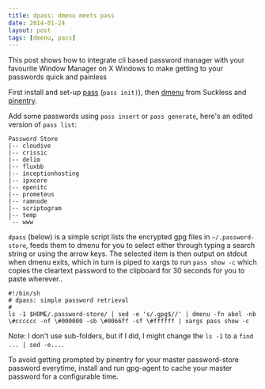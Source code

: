```yaml
---
title: dpass: dmenu meets pass
date: 2014-01-24
layout: post
tags: [dmenu, pass]
---
```


This post shows how to integrate cli based password manager with your favourite Window Manager on X Windows to make getting to your passwords quick and painless

First install and set-up [pass](http://zx2c4.com/projects/password-store) (`pass init)`), then [dmenu](http://tools.suckless.org/dmenu/) from Suckless and [pinentry](https://wiki.archlinux.org/index.php/GnuPG#Pinentry).

Add some passwords using `pass insert` or `pass generate`, here's an edited version of `pass list`:

	Password Store
	|-- cloudive
	|-- crissic
	|-- delim
	|-- fluxbb
	|-- inceptionhosting
	|-- ipxcore
	|-- openitc
	|-- prometeus
	|-- ramnode
	|-- scriptogram
	|-- temp
	`-- www

`dpass` (below) is a simple script lists the encrypted gpg files in `~/.password-store`, feeds them to dmenu for you to select either through typing a search string or using the arrow keys.  The selected item is then output on stdout when dmenu exits, which in turn is piped to xargs to run `pass show -c` which copies the cleartext password to the clipboard for 30 seconds for you to paste wherever..

	#!/bin/sh
	# dpass: simple password retrieval
	#
	ls -1 $HOME/.password-store/ | sed -e 's/.gpg$//' | dmenu -fn abel -nb \#cccccc -nf \#000000 -sb \#0066ff -sf \#ffffff | xargs pass show -c

Note: I don't use sub-folders, but if I did, I might change the `ls -1` to a `find ... | sed -e...`.

To avoid getting prompted by pinentry for your master password-store password everytime, install and run gpg-agent to cache your master password for a configurable time.
